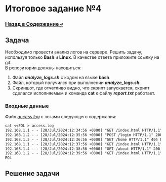 # Итоговое задание №4

### [Назад в Содержание ⤶](/README.md)

## Задача
Необходимо провести анализ логов на сервере. Решить задачу, используя только **Bash** и **Linux**. В качестве ответа 
приложите ссылку на git.  
В репозитории должны находиться:
1. Файл ***analyze_logs.sh*** с кодом на языке **bash**.  
2. Файл, который получился при выполнении ***analyze_logs.sh***  
3. Cкриншот, где отчетливо видно, что скрипт запускается, скрипт сделался исполняемым и команда **cat** к файлу 
***report.txt*** работает.  

### Входные данные
Файл *[access.log](task_4/access.log)* с логами следующего содержания:

```txt
cat <<EOL > access.log
192.168.1.1 - - [28/Jul/2024:12:34:56 +0000] "GET /index.html HTTP/1.1" 200 1234
192.168.1.2 - - [28/Jul/2024:12:35:56 +0000] "POST /login HTTP/1.1" 200 567
192.168.1.3 - - [28/Jul/2024:12:36:56 +0000] "GET /home HTTP/1.1" 404 890
192.168.1.1 - - [28/Jul/2024:12:37:56 +0000] "GET /index.html HTTP/1.1" 200 1234
192.168.1.4 - - [28/Jul/2024:12:38:56 +0000] "GET /about HTTP/1.1" 200 432
192.168.1.2 - - [28/Jul/2024:12:39:56 +0000] "GET /index.html HTTP/1.1" 200 1234
EOL
```

## Решение задачи
